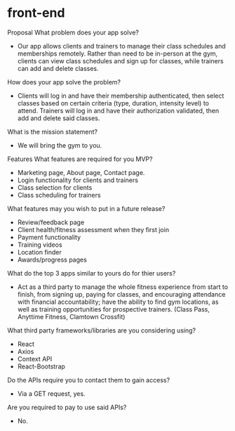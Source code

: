 # front-end

Proposal
What problem does your app solve?

- Our app allows clients and trainers to manage their class schedules and memberships remotely. Rather than need to be in-person at the gym, clients can view class schedules and sign up for classes, while trainers can add and delete classes.

How does your app solve the problem?

- Clients will log in and have their membership authenticated, then select classes based on certain criteria (type, duration, intensity level) to attend. Trainers will log in and have their authorization validated, then add and delete said classes.

What is the mission statement?

- We will bring the gym to you.

Features
What features are required for you MVP?

- Marketing page, About page, Contact page.
- Login functionality for clients and trainers
- Class selection for clients
- Class scheduling for trainers

What features may you wish to put in a future release?

- Review/feedback page
- Client health/fitness assessment when they first join
- Payment functionality
- Training videos
- Location finder
- Awards/progress pages

What do the top 3 apps similar to yours do for thier users?

- Act as a third party to manage the whole fitness experience from start to finish, from signing up, paying for classes, and encouraging attendance with financial accountability; have the ability to find gym locations, as well as training opportunities for prospective trainers.
  (Class Pass, Anyttime Fitness, Clamtown Crossfit)

What third party frameworks/libraries are you considering using?

- React
- Axios
- Context API
- React-Bootstrap

Do the APIs require you to contact them to gain access?

- Via a GET request, yes.

Are you required to pay to use said APIs?

- No.
